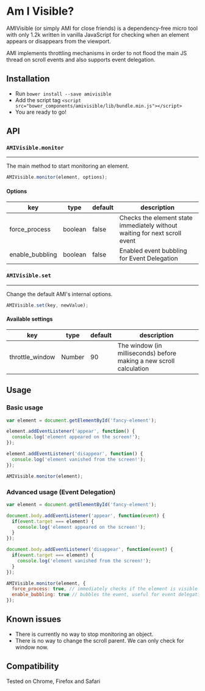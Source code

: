 # Am I Visible?

AMIVisible (or simply AMI for close friends) is a dependency-free micro tool with only 1.2k written in vanilla JavaScript for checking when an element appears or disappears from the viewport.

AMI implements throttling mechanisms in order to not flood the main JS thread on scroll events and also supports event delegation.

## Installation

* Run `bower install --save amivisible`
* Add the script tag `<script src="bower_components/amivisible/lib/bundle.min.js"></script>`
* You are ready to go!

## API

### `AMIVisible.monitor`
____
The main method to start monitoring an element.

```js
AMIVisible.monitor(element, options);
```

#### Options

| key | type | default | description |
| ------------- | ------------- | ------------- | ------------- |
| force_process  | boolean | false | Checks the element state immediately without waiting for next scroll event  |
| enable_bubbling  | boolean | false | Enabled event bubbling for Event Delegation  |

### `AMIVisible.set`
____
Change the default AMI's internal options.

```js
AMIVisible.set(key, newValue);
```

#### Available settings

| key | type | default | description |
| ------------- | ------------- | ------------- | ------------- |
| throttle_window  | Number | 90 | The window (in milliseconds) before making a new scroll calculation  |

## Usage

### Basic usage

```js
var element = document.getElementById('fancy-element');

element.addEventListener('appear', function() {
  console.log('element appeared on the screen!');
});

element.addEventListener('disappear', function() {
  console.log('element vanished from the screen!');
});

AMIVisible.monitor(element);
```

### Advanced usage (Event Delegation)

```js
var element = document.getElementById('fancy-element');

document.body.addEventListener('appear', function(event) {
  if(event.target === element) {
    console.log('element appeared on the screen!');
  }
});

document.body.addEventListener('disappear', function(event) {
  if(event.target === element) {
    console.log('element vanished from the screen!');
  }
});

AMIVisible.monitor(element, {
  force_process: true, // immediately checks if the element is visible or not
  enable_bubbling: true // bubbles the event, useful for event delegation
});
```

## Known issues

* There is currently no way to stop monitoring an object.
* There is no way to change the scroll parent. We can only check for window now.

## Compatibility

Tested on Chrome, Firefox and Safari
